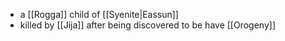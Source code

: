 - a [[Rogga]] child of [[Syenite|Eassun]]
- killed by [[Jija]] after being discovered to be have [[Orogeny]]